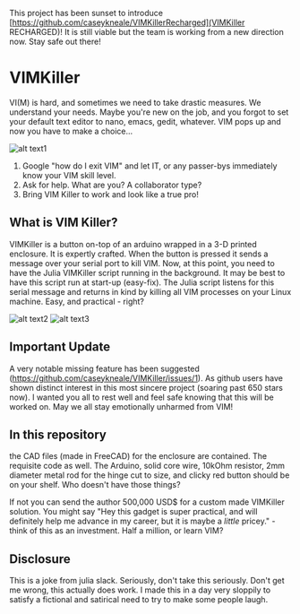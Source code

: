 This project has been sunset to introduce [https://github.com/caseykneale/VIMKillerRecharged](VIMKiller RECHARGED)! It is still viable but the team is working from a new direction now. Stay safe out there!

# VIMKiller

VI(M) is hard, and sometimes we need to take drastic measures. We understand your needs.
Maybe you're new on the job, and you forgot to set your default text editor to nano, emacs,
gedit, whatever. VIM pops up and now you have to make a choice...

![alt text1](https://raw.githubusercontent.com/caseykneale/VIMKiller/master/pictures/screen.png)

1) Google "how do I exit VIM" and let IT, or any passer-bys immediately know your VIM skill level.
2) Ask for help. What are you? A collaborator type?
3) Bring VIM Killer to work and look like a true pro!

## What is VIM Killer?
VIMKiller is a button on-top of an arduino wrapped in a 3-D printed enclosure. It is expertly crafted.
When the button is pressed it sends a message over your serial port to kill VIM. Now, at this point,
you need to have the Julia VIMKiller script running in the background. It may be best to have this script run at start-up (easy-fix). The Julia script listens for this serial message and returns in kind by killing all VIM processes on your Linux machine. Easy, and practical - right?

![alt text2](https://raw.githubusercontent.com/caseykneale/VIMKiller/master/pictures/protectedbtn.jpg) ![alt text3](https://raw.githubusercontent.com/caseykneale/VIMKiller/master/pictures/ready.jpg)

## Important Update
A very notable missing feature has been suggested (https://github.com/caseykneale/VIMKiller/issues/1). As github users have shown distinct interest in this most sincere project (soaring past 650 stars now). I wanted you all to rest well and feel safe knowing that this will be worked on. May we all stay emotionally unharmed from VIM!

## In this repository
the CAD files (made in FreeCAD) for the enclosure are contained. The requisite code as well. The Arduino, solid core wire, 10kOhm resistor, 2mm diameter metal rod for the hinge cut to size, and clicky red button should be on your shelf. Who doesn't have those things?

If not you can send the author 500,000 USD$ for a custom made VIMKiller solution. You might say "Hey this gadget is super practical, and will definitely help me advance in my career, but it is maybe a *little* pricey." - think of this as an investment. Half a million, or learn VIM? 

## Disclosure
This is a joke from julia slack. Seriously, don't take this seriously. Don't get me wrong, this actually does work. I made this in a day very sloppily to satisfy a fictional and satirical need to try to make some people laugh.
